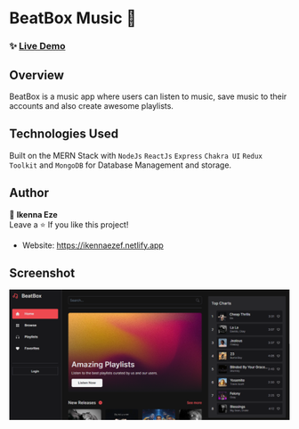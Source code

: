 # BeatBox Music 🎵

### ✨ [Live Demo](https://beatbox-music.vercel.app)

## Overview

BeatBox is a music app where users can listen to music, save music to their accounts and also create awesome playlists.

## Technologies Used

Built on the MERN Stack with `NodeJs` `ReactJs` `Express` `Chakra UI` `Redux Toolkit` and `MongoDB` for Database Management and storage.

## Author

👤 **Ikenna Eze** <br/>
Leave a ⭐️ If you like this project!

- Website: https://ikennaezef.netlify.app

## Screenshot

![Home](./sc.png)
